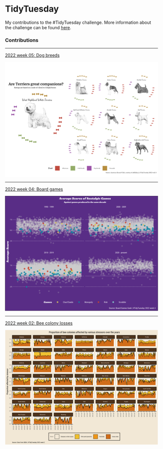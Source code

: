 # TidyTuesday

My contributions to the #TidyTuesday challenge. More information about the challenge can be found [here](https://github.com/rfordatascience/tidytuesday/blob/master/README.md).

### Contributions

---

[2022 week 05: Dog breeds](https://github.com/BrendiA/tidy-tuesday/tree/main/2022/week-05)

![](https://raw.githubusercontent.com/BrendiA/tidy-tuesday/main/2022/week-05/week-05-plot.png)

---

[2022 week 04: Board games](https://github.com/BrendiA/tidy-tuesday/tree/main/2022/week-04)

![](https://raw.githubusercontent.com/BrendiA/tidy-tuesday/main/2022/week-04/week-04-plot.png)

--- 

[2022 week 02: Bee colony losses](https://github.com/BrendiA/tidy-tuesday/tree/main/2022/week-02)

![](https://raw.githubusercontent.com/BrendiA/tidy-tuesday/main/2022/week-02/plot.png)

